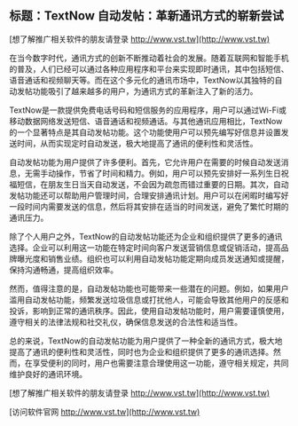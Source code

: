## **标题：TextNow 自动发帖：革新通讯方式的崭新尝试**

[想了解推广相关软件的朋友请登录 http://www.vst.tw](http://www.vst.tw)

在当今数字时代，通讯方式的创新不断推动着社会的发展。随着互联网和智能手机的普及，人们已经可以通过各种应用程序和平台来实现即时通讯，其中包括短信、语音通话和视频聊天等。而在这个多元化的通讯市场中，TextNow以其独特的自动发帖功能吸引了越来越多的用户，为通讯方式的革新注入了新的活力。

TextNow是一款提供免费电话号码和短信服务的应用程序，用户可以通过Wi-Fi或移动数据网络发送短信、语音通话和视频通话。与其他通讯应用相比，TextNow的一个显著特点是其自动发帖功能。这个功能使用户可以预先编写好信息并设置发送时间，从而实现定时自动发送，极大地提高了通讯的便利性和灵活性。

自动发帖功能为用户提供了许多便利。首先，它允许用户在需要的时候自动发送消息，无需手动操作，节省了时间和精力。例如，用户可以预先安排好一系列生日祝福短信，在朋友生日当天自动发送，不会因为疏忽而错过重要的日期。其次，自动发帖功能还可以帮助用户管理时间，合理安排通讯计划。用户可以在闲暇时编写好一段时间内需要发送的信息，然后将其安排在适当的时间发送，避免了繁忙时期的通讯压力。

除了个人用户之外，TextNow的自动发帖功能还为企业和组织提供了更多的通讯选择。企业可以利用这一功能在特定时间向客户发送营销信息或促销活动，提高品牌曝光度和销售业绩。组织也可以利用自动发帖功能定期向成员发送通知或提醒，保持沟通畅通，提高组织效率。

然而，值得注意的是，自动发帖功能也可能带来一些潜在的问题。例如，如果用户滥用自动发帖功能，频繁发送垃圾信息或打扰他人，可能会导致其他用户的反感和投诉，影响到正常的通讯秩序。因此，使用自动发帖功能时，用户需要谨慎使用，遵守相关的法律法规和社交礼仪，确保信息发送的合法性和适当性。

总的来说，TextNow的自动发帖功能为用户提供了一种全新的通讯方式，极大地提高了通讯的便利性和灵活性，同时也为企业和组织提供了更多的通讯选择。然而，在享受便利的同时，用户也需要注意合理使用这一功能，遵守相关规定，共同维护良好的通讯环境。

[想了解推广相关软件的朋友请登录 http://www.vst.tw](http://www.vst.tw)


[访问软件官网 http://www.vst.tw](http://www.vst.tw)
